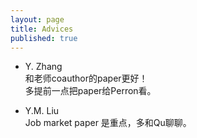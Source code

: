 ```yaml
---
layout: page
title: Advices
published: true
---
```

- Y. Zhang   
和老师coauthor的paper更好！  
多提前一点把paper给Perron看。

- Y.M. Liu  
Job market paper 是重点，多和Qu聊聊。  
